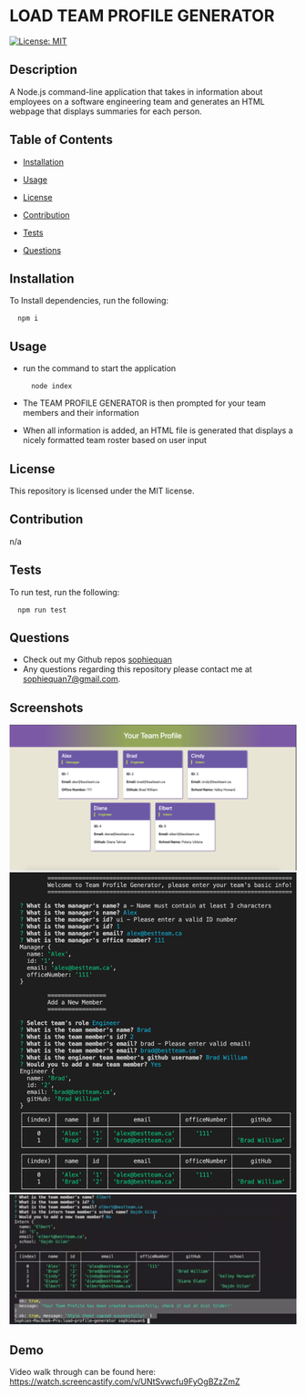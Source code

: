 # LOAD TEAM PROFILE GENERATOR
[![License: MIT](https://img.shields.io/badge/license-MIT-green)](https://opensource.org/licenses/MIT)

## Description
A Node.js command-line application that takes in information about employees on a software engineering team and generates an HTML webpage that displays summaries for each person.

## Table of Contents
  * [Installation](#installation)

  * [Usage](#usage)

  * [License](#license)

  * [Contribution](#contribution)
  
  * [Tests](#tests)

  * [Questions](#questions)

## Installation
To Install dependencies, run the following: 
 
      npm i

## Usage
* run the command to start the application

        node index

* The TEAM PROFILE GENERATOR is then prompted for your team members and their information 
* When all information is added, an HTML file is generated that displays a nicely formatted team roster based on user input


## License
This repository is licensed under the MIT license.

## Contribution
n/a

## Tests
To run test, run the following:
 
      npm run test

## Questions
- Check out my Github repos [sophiequan](https://github.com/sophiequan)
- Any questions regarding this repository please contact me at [sophiequan7@gmail.com](mailto:sophiequan7@gmail.com).

## Screenshots
![screen shot team profile generator #1](src/images/screenshot.png?raw=true "team profile generator web screenshot")
![screen shot team profile generator #2](src/images/screenshot2.png?raw=true "team profile generator terminal demo screenshot #2")
![screen shot team profile generator #3](src/images/screenshot3.png?raw=true "team profile generator terminal demo screenshot #3")


## Demo
Video walk through can be found here:
https://watch.screencastify.com/v/UNtSvwcfu9FyOgBZzZmZ